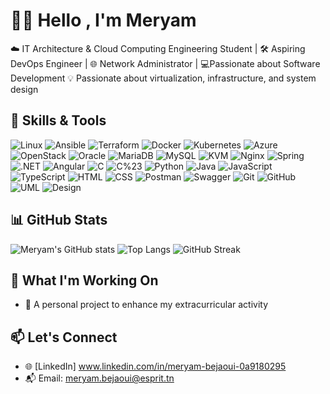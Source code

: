 # 👋🏻 Hello , I'm Meryam
☁️ IT Architecture & Cloud Computing Engineering Student | 🛠️ Aspiring DevOps Engineer | 🌐 Network Administrator | 💻Passionate about Software Development
💡 Passionate about virtualization, infrastructure, and system design

## 🔧 Skills & Tools

![Linux](https://img.shields.io/badge/Linux-CLI-brightgreen)
![Ansible](https://img.shields.io/badge/Ansible-Automation-blue)
![Terraform](https://img.shields.io/badge/Terraform-IaC-623CE4)
![Docker](https://img.shields.io/badge/Docker-Containers-2496ED)
![Kubernetes](https://img.shields.io/badge/Kubernetes-Orchestration-326ce5)
![Azure](https://img.shields.io/badge/Azure-Cloud-007FFF)
![OpenStack](https://img.shields.io/badge/OpenStack-Cloud-E03238)
![Oracle](https://img.shields.io/badge/Oracle-DB-red)
![MariaDB](https://img.shields.io/badge/MariaDB-Relational-003545)
![MySQL](https://img.shields.io/badge/MySQL-Database-4479A1)
![KVM](https://img.shields.io/badge/KVM-Virtualization-purple)
![Nginx](https://img.shields.io/badge/Nginx-HTTP--Server-orange)
![Spring](https://img.shields.io/badge/Spring-Framework-6DB33F)
![.NET](https://img.shields.io/badge/.NET-Platform-512BD4)
![Angular](https://img.shields.io/badge/Angular-Framework-DD0031)
![C](https://img.shields.io/badge/C-Language-00599C)
![C%23](https://img.shields.io/badge/C%23-Programming-239120)
![Python](https://img.shields.io/badge/Python-Code-3776AB)
![Java](https://img.shields.io/badge/Java-Programming-007396)
![JavaScript](https://img.shields.io/badge/JavaScript-Client--Side-F7DF1E)
![TypeScript](https://img.shields.io/badge/TypeScript-StronglyTyped-3178C6)
![HTML](https://img.shields.io/badge/HTML-Markup-E34F26)
![CSS](https://img.shields.io/badge/CSS-Styling-1572B6)
![Postman](https://img.shields.io/badge/Postman-API_Testing-FF6C37)
![Swagger](https://img.shields.io/badge/Swagger-API_Doc-85EA2D)
![Git](https://img.shields.io/badge/Git-Version_Control-F05032)
![GitHub](https://img.shields.io/badge/GitHub-Code_Hosting-181717)
![UML](https://img.shields.io/badge/UML-Modeling-000000)
![Design](https://img.shields.io/badge/Graphic%20Design-Creativity-FF69B4)


## 📊 GitHub Stats
![Meryam's GitHub stats](https://github-readme-stats.vercel.app/api?username=meryambej&show_icons=true&theme=radical) 
![Top Langs](https://github-readme-stats.vercel.app/api/top-langs/?username=meryambej&layout=compact&theme=radical)
![GitHub Streak](https://streak-stats.demolab.com?user=meryambej&theme=radical)

## 🚀 What I'm Working On

- 🧠 A personal project to enhance my extracurricular activity 

## 📫 Let's Connect

- 🌐 [LinkedIn] www.linkedin.com/in/meryam-bejaoui-0a9180295
- 📬 Email: meryam.bejaoui@esprit.tn
